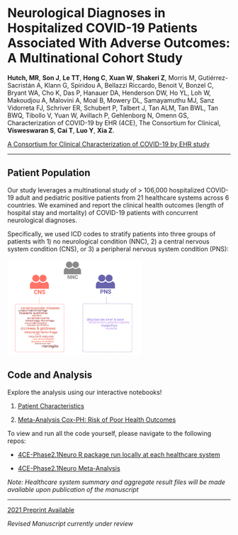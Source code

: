 # **Neurological Diagnoses in Hospitalized COVID-19 Patients Associated With Adverse Outcomes: A Multinational Cohort Study**

**Hutch, MR**, **Son J**, **Le TT**, **Hong C**, **Xuan W**, **Shakeri Z**, Morris M, Gutiérrez-Sacristán A, Klann G, Spiridou A, Bellazzi Riccardo, Benoit V, Bonzel C, Bryant WA, Cho K, Das P, Hanauer DA, Henderson DW, Ho YL, Loh W, Makoudjou A, Malovini A, Moal B, Mowery DL, Samayamuthu MJ, Sanz Vidorreta FJ, Schriver ER, Schubert P, Talbert J, Tan ALM, Tan BWL, Tan BWQ, Tibollo V, Yuan W, Avillach P, Gehlenborg N, Omenn GS, Characterization of COVID-19 by EHR (4CE), The Consortium for Clinical, **Visweswaran S**, **Cai T**, **Luo Y**, **Xia Z**.

[A Consortium for Clinical Characterization of COVID-19 by EHR study](https://covidclinical.net/)

---

## **Patient Population**

Our study leverages a multinational study of > 106,000 hospitalized COVID-19 adult and pediatric positive patients from 21 healthcare systems across 6 countries. We examined and report the clinical health outcomes (length of hospital stay and mortality) of COVID-19 patients with concurrent neurological diagnoses.

Specifically, we used ICD codes to stratify patients into three groups of patients with 1) no neurological condition (NNC), 2) a central nervous system condition (CNS), or 3) a peripheral nervous system condition (PNS):

<div style="width: 60%; height: 60%">

![](assets/neuro-stratification2.png)

</div>

## **Code and Analysis**

Explore the analysis using our interactive notebooks!

1. [Patient Characteristics](Patient-Characteristics.html)

2. [Meta-Analysis Cox-PH: Risk of Poor Health Outcomes](Meta-Analysis-Cox-PH.html)


To view and run all the code yourself, please navigate to the following repos:

* [4CE-Phase2.1Neuro R package run locally at each healthcare system](https://github.com/covidclinical/Phase2.1NeuroRPackage)

* [4CE-Phase2.1Neuro Meta-Analysis](https://github.com/covidclinical/Phase2.1NeuroAnalysis)

*Note: Healthcare system summary and aggregate result files will be made available upon publication of the manuscript*

---

[2021 Preprint Available](https://papers.ssrn.com/sol3/papers.cfm?abstract_id=4057133)

*Revised Manuscript currently under review*
